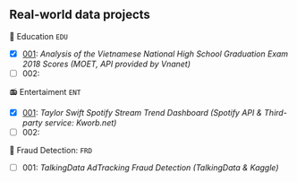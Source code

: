 ## Real-world data projects

📖 Education ``EDU``
- [x] [001](https://github.com/khoaht312/vnhsge-2018): *Analysis of the Vietnamese National High School Graduation Exam 2018 Scores (MOET, API provided by Vnanet)*
- [ ] 002: 
  
📻 Entertaiment ``ENT``
- [x] [001](https://github.com/khoaht312/spotify-stats): *Taylor Swift Spotify Stream Trend Dashboard (Spotify API & Third-party service: Kworb.net)*
- [ ] 002: 

🏬 Fraud Detection: ``FRD``
- [ ] 001: *TalkingData AdTracking Fraud Detection (TalkingData & Kaggle)*
<!--
**khoaht312/khoaht312** is a ✨ _special_ ✨ repository because its `README.md` (this file) appears on your GitHub profile.

Here are some ideas to get you started:

- 🔭 I’m currently working on ...
- 🌱 I’m currently learning ...
- 👯 I’m looking to collaborate on ...
- 🤔 I’m looking for help with ...
- 💬 Ask me about ...
- 📫 How to reach me: ...
- 😄 Pronouns: ...
- ⚡ Fun fact: ...
-->
